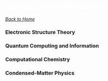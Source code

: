 ## <font color="white">  QuantumLab-HCMIP Research  </font>
_[Back to Home](index.md)_
### **Electronic Structure Theory**
### **Quantum Computing and Information**
### **Computational Chemistry**
### **Condensed-Matter Physics**

